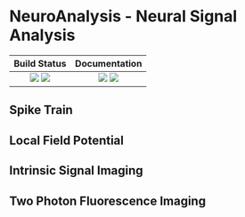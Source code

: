 # NeuroAnalysis - Neural Signal Analysis

| **Build Status**                                      | **Documentation**                                                         |
|:-----------------------------------------------------:|:-------------------------------------------------------------------------:|
| [![][ci-img]][ci-url] [![][codecov-img]][codecov-url] | [![][docs-stable-img]][docs-stable-url] [![][docs-dev-img]][docs-dev-url] |

[ci-img]: https://github.com/Experica/NeuroAnalysis.jl/workflows/CI/badge.svg
[ci-url]: https://github.com/Experica/NeuroAnalysis.jl/actions/workflows/CI.yml

[codecov-img]: https://codecov.io/gh/Experica/NeuroAnalysis.jl/branch/master/graph/badge.svg
[codecov-url]: https://codecov.io/gh/Experica/NeuroAnalysis.jl

[docs-stable-img]: https://img.shields.io/badge/docs-stable-blue.svg
[docs-stable-url]: https://Experica.github.io/NeuroAnalysis.jl/stable
[docs-dev-img]: https://img.shields.io/badge/docs-dev-blue.svg
[docs-dev-url]: https://Experica.github.io/NeuroAnalysis.jl/dev

## Spike Train

## Local Field Potential

## Intrinsic Signal Imaging

## Two Photon Fluorescence Imaging
